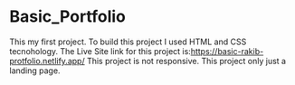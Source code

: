 # Basic_Portfolio
This my first project.
To build this project I used HTML and CSS tecnohology.
The Live Site link for this project is:https://basic-rakib-protfolio.netlify.app/
This project is not responsive. This project only just a landing page.
